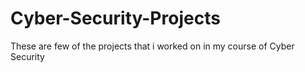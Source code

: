 # Cyber-Security-Projects
These are few of the projects that i worked on in my course of Cyber Security
